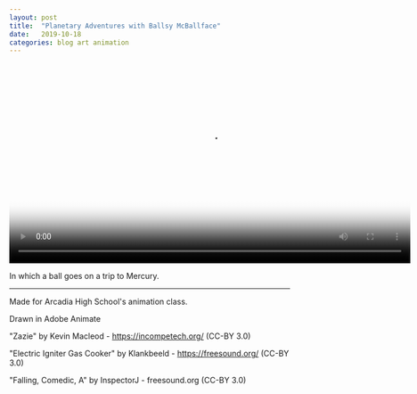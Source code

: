 ```yaml
---
layout: post
title:  "Planetary Adventures with Ballsy McBallface"
date:   2019-10-18
categories: blog art animation
---
```


<video controls width="720" poster="/media/planetary-adventures-with-ballsy-mcballface-w720.png">
  <source src="media/planetary-adventures-with-ballsy-mcballface-w720.webm" type="video/webm">
  <source src="/media/planetary-adventures-with-ballsy-mcballface-w720.mp4" type="video/mp4">
</video>

In which a ball goes on a trip to Mercury.


---

Made for Arcadia High School's animation class.

Drawn in Adobe Animate

"Zazie" by Kevin Macleod - https://incompetech.org/ (CC-BY 3.0)

"Electric Igniter Gas Cooker"  by Klankbeeld - https://freesound.org/ (CC-BY 3.0)

"Falling, Comedic, A" by InspectorJ - freesound.org (CC-BY 3.0)
